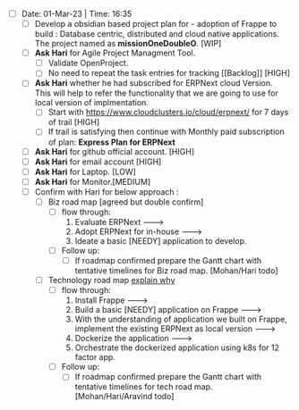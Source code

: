  - [ ] Date: 01-Mar-23 | Time: 16:35 
	- [ ] Develop a obsidian based project plan for - adoption of Frappe to build : Database centric, distributed and cloud native applications.  
		 The project named as **missionOneDoubleO**. [WIP] 
	- [ ] **Ask Hari** for Agile Project Managment Tool.
		- [ ] Validate OpenProject.
		- [ ] No need to repeat the task entries for tracking [[Backlog]] [HIGH]
	- [ ] **Ask Hari** whether he had subscribed for ERPNext cloud Version. This will help to refer the functionality that we are going to use for local version of implmentation.
		- [ ] Start with https://www.cloudclusters.io/cloud/erpnext/ for 7 days of trail [HIGH]
		- [ ] If trail is satisfying then continue with Monthly paid subscription of plan: **Express Plan for ERPNext**
	- [ ] **Ask Hari** for github official account. [HIGH]
	- [ ] **Ask Hari** for email account [HIGH]
	- [ ] **Ask Hari** for Laptop. [LOW]
	- [ ] **Ask Hari** for Monitor.[MEDIUM]
	- [ ] Confirm with Hari  for below approach :
		- [ ] Biz road map [agreed but double confirm]
			- [ ] flow through: 
				1. Evaluate ERPNext ---> 
				2. Adopt ERPNext for in-house ---> 
				3. Ideate a basic [NEEDY] application to develop.
			- [ ] Follow up:
				- [ ]  If roadmap confirmed prepare the Gantt chart with tentative timelines for Biz road map. [Mohan/Hari todo]
		- [ ] Technology road map [explain why](https://github.com/frappe/erpnext)
			- [ ] flow through:
				1. Install Frappe ---> 
				2. Build a basic [NEEDY] application on Frappe ---> 
				3. With the understanding of application we built on Frappe, implement the existing ERPNext as local version ---> 
				4. Dockerize the application ---> 
				5. Orchestrate the dockerized application using k8s for 12 factor app.
			- [ ] Follow up:
				- [ ] If roadmap confirmed prepare the Gantt chart with tentative timelines for tech road map. [Mohan/Hari/Aravind todo]